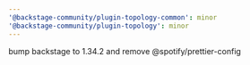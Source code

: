 ```yaml
---
'@backstage-community/plugin-topology-common': minor
'@backstage-community/plugin-topology': minor
---
```


bump backstage to 1.34.2 and remove @spotify/prettier-config
